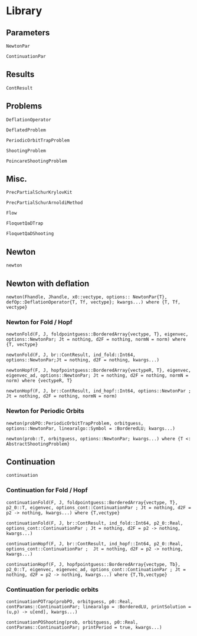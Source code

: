 # Library

## Parameters

```@docs
NewtonPar
```

```@docs
ContinuationPar
```

## Results

```@docs
ContResult
```

## Problems

```@docs
DeflationOperator
```

```@docs
DeflatedProblem
```

```@docs
PeriodicOrbitTrapProblem
```

```@docs
ShootingProblem
```

```@docs
PoincareShootingProblem
```

## Misc.

```@docs
PrecPartialSchurKrylovKit
```

```@docs
PrecPartialSchurArnoldiMethod
```

```@docs
Flow
```

```@docs
FloquetQaDTrap
```

```@docs
FloquetQaDShooting
```

## Newton

```@docs
newton
```

## Newton with deflation

```@docs
newton(Fhandle, Jhandle, x0::vectype, options:: NewtonPar{T}, defOp::DeflationOperator{T, Tf, vectype}; kwargs...) where {T, Tf, vectype}
```

### Newton for Fold / Hopf

```@docs
newtonFold(F, J, foldpointguess::BorderedArray{vectype, T}, eigenvec, options::NewtonPar; Jt = nothing, d2F = nothing, normN = norm) where {T, vectype}
```

```@docs
newtonFold(F, J, br::ContResult, ind_fold::Int64, options::NewtonPar;Jt = nothing, d2F = nothing, kwargs...)
```

```@docs
newtonHopf(F, J, hopfpointguess::BorderedArray{vectypeR, T}, eigenvec, eigenvec_ad, options::NewtonPar; Jt = nothing, d2F = nothing, normN = norm) where {vectypeR, T}
```

```@docs
newtonHopf(F, J, br::ContResult, ind_hopf::Int64, options::NewtonPar ; Jt = nothing, d2F = nothing, normN = norm)
```

### Newton for Periodic Orbits

```@docs
newton(probPO::PeriodicOrbitTrapProblem, orbitguess, options::NewtonPar, linearalgo::Symbol = :BorderedLU; kwargs...)
```

```@docs
newton(prob::T, orbitguess, options::NewtonPar; kwargs...) where {T <: AbstractShootingProblem}
```

## Continuation

```@docs
continuation
```

### Continuation for Fold / Hopf

```@docs
continuationFold(F, J, foldpointguess::BorderedArray{vectype, T}, p2_0::T, eigenvec, options_cont::ContinuationPar ; Jt = nothing, d2F = p2 -> nothing, kwargs...) where {T,vectype}
```

```@docs
continuationFold(F, J, br::ContResult, ind_fold::Int64, p2_0::Real, options_cont::ContinuationPar ; Jt = nothing, d2F = p2 -> nothing, kwargs...)
```

```@docs
continuationHopf(F, J, br::ContResult, ind_hopf::Int64, p2_0::Real, options_cont::ContinuationPar ;  Jt = nothing, d2F = p2 -> nothing, kwargs...)
```

```@docs
continuationHopf(F, J, hopfpointguess::BorderedArray{vectype, Tb}, p2_0::T, eigenvec, eigenvec_ad, options_cont::ContinuationPar ; Jt = nothing, d2F = p2 -> nothing, kwargs...) where {T,Tb,vectype}
```

### Continuation for periodic orbits

```@docs
continuationPOTrap(probPO, orbitguess, p0::Real, contParams::ContinuationPar; linearalgo = :BorderedLU, printSolution = (u,p) -> u[end], kwargs...)
```

```@docs
continuationPOShooting(prob, orbitguess, p0::Real, contParams::ContinuationPar; printPeriod = true, kwargs...)
```